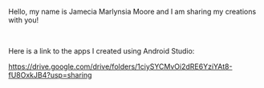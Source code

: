
Hello, my name is Jamecia Marlynsia Moore and I am sharing my creations with you!
<br />



<br />

Here is a link to the apps I created using Android Studio:

https://drive.google.com/drive/folders/1ciySYCMvOi2dRE6YziYAt8-fU8OxkJB4?usp=sharing
